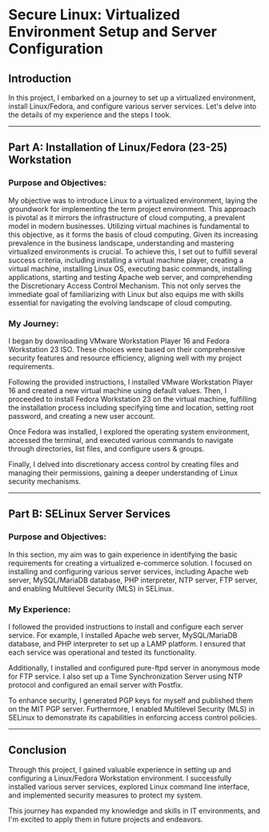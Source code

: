 # Secure Linux: Virtualized Environment Setup and Server Configuration

## Introduction

In this project, I embarked on a journey to set up a virtualized environment, install Linux/Fedora, and configure various server services. Let's delve into the details of my experience and the steps I took.

---

## Part A: Installation of Linux/Fedora (23-25) Workstation

### Purpose and Objectives:

My objective was to introduce Linux to a virtualized environment, laying the groundwork for implementing the term project environment. This approach is pivotal as it mirrors the infrastructure of cloud computing, a prevalent model in modern businesses. Utilizing virtual machines is fundamental to this objective, as it forms the basis of cloud computing. Given its increasing prevalence in the business landscape, understanding and mastering virtualized environments is crucial. To achieve this, I set out to fulfill several success criteria, including installing a virtual machine player, creating a virtual machine, installing Linux OS, executing basic commands, installing applications, starting and testing Apache web server, and comprehending the Discretionary Access Control Mechanism. This not only serves the immediate goal of familiarizing with Linux but also equips me with skills essential for navigating the evolving landscape of cloud computing.
### My Journey:

I began by downloading VMware Workstation Player 16 and Fedora Workstation 23 ISO. These choices were based on their comprehensive security features and resource efficiency, aligning well with my project requirements.

Following the provided instructions, I installed VMware Workstation Player 16 and created a new virtual machine using default values. Then, I proceeded to install Fedora Workstation 23 on the virtual machine, fulfilling the installation process including specifying time and location, setting root password, and creating a new user account.

Once Fedora was installed, I explored the operating system environment, accessed the terminal, and executed various commands to navigate through directories, list files, and configure users & groups.

Finally, I delved into discretionary access control by creating files and managing their permissions, gaining a deeper understanding of Linux security mechanisms.

---

## Part B: SELinux Server Services

### Purpose and Objectives:

In this section, my aim was to gain experience in identifying the basic requirements for creating a virtualized e-commerce solution. I focused on installing and configuring various server services, including Apache web server, MySQL/MariaDB database, PHP interpreter, NTP server, FTP server, and enabling Multilevel Security (MLS) in SELinux.

### My Experience:

I followed the provided instructions to install and configure each server service. For example, I installed Apache web server, MySQL/MariaDB database, and PHP interpreter to set up a LAMP platform. I ensured that each service was operational and tested its functionality.

Additionally, I installed and configured pure-ftpd server in anonymous mode for FTP service. I also set up a Time Synchronization Server using NTP protocol and configured an email server with Postfix.

To enhance security, I generated PGP keys for myself and published them on the MIT PGP server. Furthermore, I enabled Multilevel Security (MLS) in SELinux to demonstrate its capabilities in enforcing access control policies.

---

## Conclusion

Through this project, I gained valuable experience in setting up and configuring a Linux/Fedora Workstation environment. I successfully installed various server services, explored Linux command line interface, and implemented security measures to protect my system.

This journey has expanded my knowledge and skills in IT environments, and I'm excited to apply them in future projects and endeavors.


